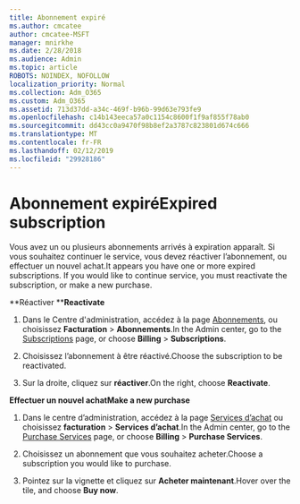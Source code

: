 ```yaml
---
title: Abonnement expiré
ms.author: cmcatee
author: cmcatee-MSFT
manager: mnirkhe
ms.date: 2/28/2018
ms.audience: Admin
ms.topic: article
ROBOTS: NOINDEX, NOFOLLOW
localization_priority: Normal
ms.collection: Adm_O365
ms.custom: Adm_O365
ms.assetid: 713d37dd-a34c-469f-b96b-99d63e793fe9
ms.openlocfilehash: c14b143eeca57a0c1154c8600f1f9af855f78ab0
ms.sourcegitcommit: dd43cc0a9470f98b8ef2a3787c823801d674c666
ms.translationtype: MT
ms.contentlocale: fr-FR
ms.lasthandoff: 02/12/2019
ms.locfileid: "29928186"
---
```

# <a name="expired-subscription"></a><span data-ttu-id="23b8a-102">Abonnement expiré</span><span class="sxs-lookup"><span data-stu-id="23b8a-102">Expired subscription</span></span>

<span data-ttu-id="23b8a-p101">Vous avez un ou plusieurs abonnements arrivés à expiration apparaît. Si vous souhaitez continuer le service, vous devez réactiver l’abonnement, ou effectuer un nouvel achat.</span><span class="sxs-lookup"><span data-stu-id="23b8a-p101">It appears you have one or more expired subscriptions. If you would like to continue service, you must reactivate the subscription, or make a new purchase.</span></span>
  
 <span data-ttu-id="23b8a-105">\*\*Réactiver \*\*</span><span class="sxs-lookup"><span data-stu-id="23b8a-105">**Reactivate**</span></span>
  
1. <span data-ttu-id="23b8a-106">Dans le Centre d'administration, accédez à la page [Abonnements](https://go.microsoft.com/fwlink/p/?linkid=842054), ou choisissez **Facturation** \> **Abonnements**.</span><span class="sxs-lookup"><span data-stu-id="23b8a-106">In the Admin center, go to the [Subscriptions](https://go.microsoft.com/fwlink/p/?linkid=842054) page, or choose **Billing** \> **Subscriptions**.</span></span>
    
2. <span data-ttu-id="23b8a-107">Choisissez l’abonnement à être réactivé.</span><span class="sxs-lookup"><span data-stu-id="23b8a-107">Choose the subscription to be reactivated.</span></span>
    
3. <span data-ttu-id="23b8a-108">Sur la droite, cliquez sur **réactiver**.</span><span class="sxs-lookup"><span data-stu-id="23b8a-108">On the right, choose **Reactivate**.</span></span>
    
 <span data-ttu-id="23b8a-109">**Effectuer un nouvel achat**</span><span class="sxs-lookup"><span data-stu-id="23b8a-109">**Make a new purchase**</span></span>
  
1. <span data-ttu-id="23b8a-110">Dans le centre d’administration, accédez à la page [Services d’achat](https://go.microsoft.com/fwlink/p/?linkid=868433) ou choisissez **facturation** \> **Services d’achat**.</span><span class="sxs-lookup"><span data-stu-id="23b8a-110">In the Admin center, go to the [Purchase Services](https://go.microsoft.com/fwlink/p/?linkid=868433) page, or choose **Billing** \> **Purchase Services**.</span></span>
    
2. <span data-ttu-id="23b8a-111">Choisissez un abonnement que vous souhaitez acheter.</span><span class="sxs-lookup"><span data-stu-id="23b8a-111">Choose a subscription you would like to purchase.</span></span>
    
3. <span data-ttu-id="23b8a-112">Pointez sur la vignette et cliquez sur **Acheter maintenant**.</span><span class="sxs-lookup"><span data-stu-id="23b8a-112">Hover over the tile, and choose **Buy now**.</span></span>
    


